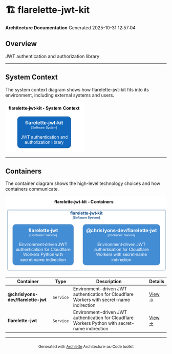 # 🏗️ flarelette-jwt-kit

**Architecture Documentation**
Generated 2025-10-31 12:57:04

## Overview

JWT authentication and authorization library

---

## System Context

The system context diagram shows how flarelette-jwt-kit fits into its environment, including external systems and users.

![System Context Diagram](./diagrams/structurizr-SystemContext.png)

---

## Containers

The container diagram shows the high-level technology choices and how containers communicate.

![Container Diagram](./diagrams/structurizr-Containers.png)

<table>
<thead>
<tr>
<th>Container</th>
<th>Type</th>
<th>Description</th>
<th>Details</th>
</tr>
</thead>
<tbody>
<tr>
<td><strong>@chrislyons-dev/flarelette-jwt</strong></td>
<td><code>Service</code></td>
<td>Environment-driven JWT authentication for Cloudflare Workers with secret-name indirection</td>
<td><a href="./chrislyons_dev_flarelette_jwt.md">View →</a></td>
</tr>
<tr>
<td><strong>flarelette-jwt</strong></td>
<td><code>Service</code></td>
<td>Environment-driven JWT authentication for Cloudflare Workers Python with secret-name indirection</td>
<td><a href="./flarelette_jwt.md">View →</a></td>
</tr>
</tbody>
</table>


---

<div align="center">
<sub>Generated with <a href="https://github.com/chrislyons-dev/archlette">Archlette</a> Architecture-as-Code toolkit</sub>
</div>
